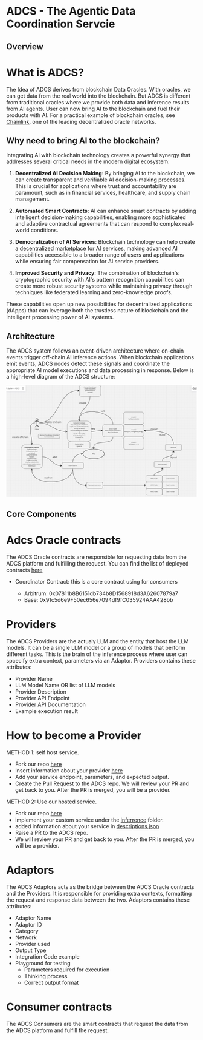 # ADCS - The Agentic Data Coordination Servcie

## Overview
# What is ADCS?
The Idea of ADCS derives from blockchain Data Oracles. With oracles, we can get data from the real world into the blockchain. But ADCS is different from traditional oracles where we provide both data and inference results from AI agents. User can now bring AI to the blockchain and fuel their products with AI.
For a practical example of blockchain oracles, see [Chainlink](https://chain.link/), one of the leading decentralized oracle networks.

## Why need to bring AI to the blockchain?

Integrating AI with blockchain technology creates a powerful synergy that addresses several critical needs in the modern digital ecosystem:

1. **Decentralized AI Decision Making**: By bringing AI to the blockchain, we can create transparent and verifiable AI decision-making processes. This is crucial for applications where trust and accountability are paramount, such as in financial services, healthcare, and supply chain management.

2. **Automated Smart Contracts**: AI can enhance smart contracts by adding intelligent decision-making capabilities, enabling more sophisticated and adaptive contractual agreements that can respond to complex real-world conditions.

3. **Democratization of AI Services**: Blockchain technology can help create a decentralized marketplace for AI services, making advanced AI capabilities accessible to a broader range of users and applications while ensuring fair compensation for AI service providers.

4. **Improved Security and Privacy**: The combination of blockchain's cryptographic security with AI's pattern recognition capabilities can create more robust security systems while maintaining privacy through techniques like federated learning and zero-knowledge proofs.


These capabilities open up new possibilities for decentralized applications (dApps) that can leverage both the trustless nature of blockchain and the intelligent processing power of AI systems.

## Architecture
The ADCS system follows an event-driven architecture where on-chain events trigger off-chain AI inference actions. When blockchain applications emit events, ADCS nodes detect these signals and coordinate the appropriate AI model executions and data processing in response. Below is a high-level diagram of the ADCS structure:

![View ADCS Structure Diagram](/images/ADCS_structure.JPG)

## Core Components

# Adcs Oracle contracts

The ADCS Oracle contracts are responsible for requesting data from the ADCS platform and fulfilling the request. You can find the list of deployed contracts [here](https://github.com/Rivalz-ai/ADCS-core/tree/9f1ca495cce26b5859ad31f3836f03bf795ffb41/contracts/deployments)

- Coordinator Contract: this is a core contract using for consumers

  * Arbitrum: 0x07811b8B6151db734b8D1568918d3A62607879a7
  * Base: 0x91c5d6e9F50ec656e7094df9fC035924AAA428bb

# Providers

The ADCS Providers are the actualy LLM and the entity that host the LLM models. It can be a single LLM model or a group of models that perform different tasks. This is the brain of the inference process where user can spcecify extra context, parameters via an Adaptor.
Providers contains these attributes:
- Provider Name
- LLM Model Name OR list of LLM models
- Provider Description
- Provider API Endpoint
- Provider API Documentation
- Example execution result

# How to become a Provider
METHOD 1: self host service.
- Fork our repo [here](https://github.com/Rivalz-ai/ADCS-core)
- Insert information about your provider [here](https://github.com/Rivalz-ai/ADCS-core/blob/main/open/endpoints.json)
- Add your service endpoint, parameters, and expected output.
- Create the Pull Request to the ADCS repo.
We will review your PR and get back to you. After the PR is merged, you will be a provider.

METHOD 2: Use our hosted service.
- Fork our repo [here](https://github.com/Rivalz-ai/ADCS-core)
- implement your custom service under the [inferrence](https://github.com/Rivalz-ai/ADCS-core/tree/main/inference/blueprints) folder.
- added information about your service in [descriptions.json](https://github.com/Rivalz-ai/ADCS-core/blob/main/inference/descriptions.json)
- Raise a PR to the ADCS repo.
- We will review your PR and get back to you. After the PR is merged, you will be a provider.

# Adaptors

The ADCS Adaptors acts as the bridge between the ADCS Oracle contracts and the Providers. It is responsible for providing extra contexts, formatting the request and response data between the two.
Adaptors contains these attributes:
- Adaptor Name
- Adaptor ID
- Category
- Network
- Provider used
- Output Type
- Integration Code example
- Playground for testing
    - Parameters required for execution
    - Thinking process
    - Correct output format

# Consumer contracts

The ADCS Consumers are the smart contracts that request the data from the ADCS platform and fulfill the request.


